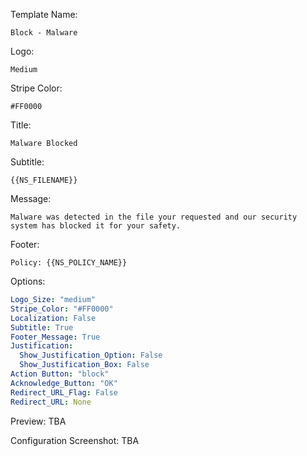Template Name:
```
Block - Malware
```

Logo:
```
Medium
```

Stripe Color:
```
#FF0000
```

Title:
```
Malware Blocked
```

Subtitle:
```
{{NS_FILENAME}}
```

Message:
```
Malware was detected in the file your requested and our security system has blocked it for your safety.
```

Footer:
```
Policy: {{NS_POLICY_NAME}}
```

Options:
```yaml
Logo_Size: "medium"
Stripe_Color: "#FF0000"
Localization: False
Subtitle: True
Footer_Message: True
Justification:
  Show_Justification_Option: False
  Show_Justification_Box: False
Action Button: "block"
Acknowledge_Button: "OK"
Redirect_URL_Flag: False
Redirect_URL: None
```

Preview:
TBA

Configuration Screenshot:
TBA
